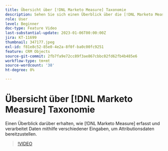 ```yaml
---
title: Übersicht über [!DNL Marketo Measure] Taxonomie
description: Sehen Sie sich einen Überblick über die [!DNL Marketo Measure] erfasst und verarbeitet Daten mithilfe verschiedener Eingaben, um Attributionsdaten bereitzustellen.
role: User
level: Beginner
doc-type: Feature Video
last-substantial-update: 2023-01-06T00:00:00Z
jira: KT-11699
thumbnail: 347177.jpeg
exl-id: f81e8c52-85e0-4e2a-8f0f-ba0c00fc9251
feature: CRM Objects
source-git-commit: 2fb7fa9e72cc89f3ae867cbbc02fd62fb4b485e6
workflow-type: tm+mt
source-wordcount: '38'
ht-degree: 0%

---
```


# Übersicht über [!DNL Marketo Measure] Taxonomie

Einen Überblick darüber erhalten, wie [!DNL Marketo Measure] erfasst und verarbeitet Daten mithilfe verschiedener Eingaben, um Attributionsdaten bereitzustellen.

>[!VIDEO](https://video.tv.adobe.com/v/347177/?quality=12&learn=on)
